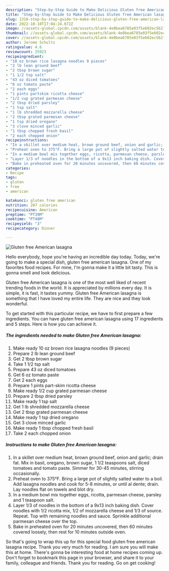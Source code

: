 ```yaml
---
description: "Step-by-Step Guide to Make Delicious Gluten free American lasagna"
title: "Step-by-Step Guide to Make Delicious Gluten free American lasagna"
slug: 1316-step-by-step-guide-to-make-delicious-gluten-free-american-lasagna
date: 2022-10-10T17:04:24.672Z
image: //assets-global.cpcdn.com/assets/blank-4e0bea6785e03f5e602ec562f230caae08da540cada707380b4fe1bbebba43da.png
thumbnail: //assets-global.cpcdn.com/assets/blank-4e0bea6785e03f5e602ec562f230caae08da540cada707380b4fe1bbebba43da.png
cover: //assets-global.cpcdn.com/assets/blank-4e0bea6785e03f5e602ec562f230caae08da540cada707380b4fe1bbebba43da.png
author: Jerome Schultz
ratingvalue: 4.6
reviewcount: 25923
recipeingredient:
- "10 oz brown rice lasagna noodles 9 pieces"
- "2 lb lean ground beef"
- "2 tbsp brown sugar"
- "1 1/2 tsp salt"
- "43 oz diced tomatoes"
- "6 oz tomato paste"
- "2 each eggs"
- "1 pints partskim ricotta cheese"
- "1/2 cup grated parmesan cheese"
- "2 tbsp dried parsley"
- "1 tsp salt"
- "1 lb shredded mozzarella cheese"
- "2 tbsp grated parmesan cheese"
- "1 tsp dried oregano"
- "3 clove minced garlic"
- "1 tbsp chopped fresh basil"
- "2 each chopped onion"
recipeinstructions:
- "In a skillet over medium heat, brown ground beef, onion and garlic; drain fat. Mix in basil, oregano, brown sugar, 1 1/2 teaspoons salt, diced tomatoes and tomato paste. Simmer for 30-45 minutes, stirring occasionally."
- "Preheat oven to 375°F. Bring a large pot of slightly salted water to a boil. Add lasagna noodles and cook for 5-8 minutes, or until al dente; drain. Lay noodles flat on towels and blot dry."
- "In a medium bowl mix together eggs, ricotta, parmesan cheese, parsley and 1 teaspoon salt."
- "Layer 1/3 of noodles in the bottom of a 9x13 inch baking dish. Cover noodles with 1/2 ricotta mix, 1/2 of mozzarella cheese and 1/3 of source. Repeat. Top with remaining noodles and sauce. Sprinkle additional parmesan cheese over the top."
- "Bake in preheated oven for 20 minutes uncovered, then 60 minutes covered loosely, then rest for 10 minutes outside oven."
categories:
- Recipe
tags:
- gluten
- free
- american

katakunci: gluten free american 
nutrition: 267 calories
recipecuisine: American
preptime: "PT39M"
cooktime: "PT48M"
recipeyield: "3"
recipecategory: Dinner

---
```



![Gluten free American lasagna](//assets-global.cpcdn.com/assets/blank-4e0bea6785e03f5e602ec562f230caae08da540cada707380b4fe1bbebba43da.png)

Hello everybody, hope you're having an incredible day today. Today, we're going to make a special dish, gluten free american lasagna. One of my favorites food recipes. For mine, I'm gonna make it a little bit tasty. This is gonna smell and look delicious.



Gluten free American lasagna is one of the most well liked of recent trending foods in the world. It is appreciated by millions every day. It is simple, it is fast, it tastes yummy. Gluten free American lasagna is something that I have loved my entire life. They are nice and they look wonderful.


To get started with this particular recipe, we have to first prepare a few ingredients. You can have gluten free american lasagna using 17 ingredients and 5 steps. Here is how you can achieve it.

<!--inarticleads1-->

##### The ingredients needed to make Gluten free American lasagna:

1. Make ready 10 oz brown rice lasagna noodles (9 pieces)
1. Prepare 2 lb lean ground beef
1. Get 2 tbsp brown sugar
1. Take 1 1/2 tsp salt
1. Prepare 43 oz diced tomatoes
1. Get 6 oz tomato paste
1. Get 2 each eggs
1. Prepare 1 pints part-skim ricotta cheese
1. Make ready 1/2 cup grated parmesan cheese
1. Prepare 2 tbsp dried parsley
1. Make ready 1 tsp salt
1. Get 1 lb shredded mozzarella cheese
1. Get 2 tbsp grated parmesan cheese
1. Make ready 1 tsp dried oregano
1. Get 3 clove minced garlic
1. Make ready 1 tbsp chopped fresh basil
1. Take 2 each chopped onion




<!--inarticleads2-->

##### Instructions to make Gluten free American lasagna:

1. In a skillet over medium heat, brown ground beef, onion and garlic; drain fat. Mix in basil, oregano, brown sugar, 1 1/2 teaspoons salt, diced tomatoes and tomato paste. Simmer for 30-45 minutes, stirring occasionally.
1. Preheat oven to 375°F. Bring a large pot of slightly salted water to a boil. Add lasagna noodles and cook for 5-8 minutes, or until al dente; drain. Lay noodles flat on towels and blot dry.
1. In a medium bowl mix together eggs, ricotta, parmesan cheese, parsley and 1 teaspoon salt.
1. Layer 1/3 of noodles in the bottom of a 9x13 inch baking dish. Cover noodles with 1/2 ricotta mix, 1/2 of mozzarella cheese and 1/3 of source. Repeat. Top with remaining noodles and sauce. Sprinkle additional parmesan cheese over the top.
1. Bake in preheated oven for 20 minutes uncovered, then 60 minutes covered loosely, then rest for 10 minutes outside oven.




So that's going to wrap this up for this special food gluten free american lasagna recipe. Thank you very much for reading. I am sure you will make this at home. There's gonna be interesting food at home recipes coming up. Don't forget to bookmark this page in your browser, and share it to your family, colleague and friends. Thank you for reading. Go on get cooking!
